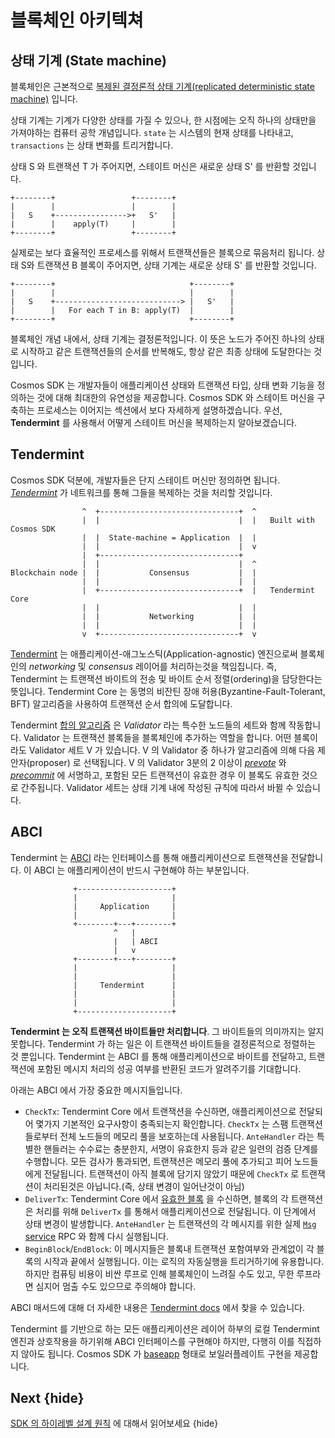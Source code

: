 <!--
order: 3
-->

# 블록체인 아키텍쳐

## 상태 기계 (State machine)

블록체인은 근본적으로 [복제된 결정론적 상태 기계(replicated deterministic state machine)](https://en.wikipedia.org/wiki/State_machine_replication) 입니다.

상태 기계는 기계가 다양한 상태를 가질 수 있으나, 한 시점에는 오직 하나의 상태만을 가져야하는 컴퓨터 공학 개념입니다. `state` 는 시스템의 현재 상태를 나타내고, `transactions` 는 상태 변화를 트리거합니다.

상태 S 와 트랜잭션 T 가 주어지면, 스테이트 머신은 새로운 상태 S' 를 반환할 것입니다.

```
+--------+                 +--------+
|        |                 |        |
|   S    +---------------->+   S'   |
|        |    apply(T)     |        |
+--------+                 +--------+
```

실제로는 보다 효율적인 프로세스를 위해서 트랜잭션들은 블록으로 묶음처리 됩니다. 상태 S와 트랜잭션 B 블록이 주어지면, 상태 기계는 새로운 상태 S' 를 반환할 것입니다.

```
+--------+                              +--------+
|        |                              |        |
|   S    +----------------------------> |   S'   |
|        |   For each T in B: apply(T)  |        |
+--------+                              +--------+
```

블록체인 개념 내에서, 상태 기계는 결정론적입니다. 이 뜻은 노드가 주어진 하나의 상태로 시작하고 같은 트랜잭션들의 순서를 반복해도, 항상 같은 최종 상태에 도달한다는 것입니다.

Cosmos SDK 는 개발자들이 애플리케이션 상태와 트랜잭션 타입, 상태 변화 기능을 정의하는 것에 대해 최대한의 유연성을 제공합니다. Cosmos SDK 와 스테이트 머신을 구축하는 프로세스는 이어지는 섹션에서 보다 자세하게 설명하겠습니다. 우선, **Tendermint** 를 사용해서 어떻게 스테이트 머신을 복제하는지 알아보겠습니다.

## Tendermint

Cosmos SDK 덕분에, 개발자들은 단지 스테이트 머신만 정의하면 됩니다. [*Tendermint*](https://tendermint.com/docs/introduction/what-is-tendermint.html) 가 네트워크를 통해 그들을 복제하는 것을 처리할 것입니다.

```
                ^  +-------------------------------+  ^
                |  |                               |  |   Built with Cosmos SDK
                |  |  State-machine = Application  |  |
                |  |                               |  v
                |  +-------------------------------+
                |  |                               |  ^
Blockchain node |  |           Consensus           |  |
                |  |                               |  |
                |  +-------------------------------+  |   Tendermint Core
                |  |                               |  |
                |  |           Networking          |  |
                |  |                               |  |
                v  +-------------------------------+  v
```

[Tendermint](https://tendermint.com/docs/introduction/what-is-tendermint.html) 는 애플리케이션-애그노스틱(Application-agnostic) 엔진으로써 블록체인의 *networking* 및 *consensus* 레이어를 처리하는것을 책임집니다. 즉, Tendermint 는 트랜잭션 바이트의 전송 및 바이트 순서 정렬(ordering)을 담당한다는 뜻입니다. Tendermint Core 는 동명의 비잔틴 장애 허용(Byzantine-Fault-Tolerant, BFT) 알고리즘을 사용하여 트랜잭션 순서 합의에 도달합니다.

Tendermint [합의 알고리즘](https://docs.tendermint.com/v0.34/introduction/what-is-tendermint.html#consensus-overview) 은 *Validator* 라는 특수한 노드들의 세트와 함께 작동합니다. Validator 는 트랜잭션 블록들을 블록체인에 추가하는 역할을 합니다. 어떤 블록이라도 Validator 세트 V 가 있습니다. V 의 Validator 중 하나가 알고리즘에 의해 다음 제안자(proposer) 로 선택됩니다. V 의 Validator 3분의 2 이상이 *[prevote](https://docs.tendermint.com/v0.34/spec/consensus/consensus.html#prevote-step-height-h-round-r)* 와 *[precommit](https://docs.tendermint.com/v0.34/spec/consensus/consensus.html#precommit-step-height-h-round-r)* 에 서명하고, 포함된 모든 트랜잭션이 유효한 경우 이 블록도 유효한 것으로 간주됩니다. Validator 세트는 상태 기계 내에 작성된 규칙에 따라서 바뀔 수 있습니다. 

## ABCI

Tendermint 는 [ABCI](https://docs.tendermint.com/v0.34/spec/abci/) 라는 인터페이스를 통해 애플리케이션으로 트랜잭션을 전달합니다. 이 ABCI 는 애플리케이션이 반드시 구현해야 하는 부분입니다.

```
              +---------------------+
              |                     |
              |     Application     |
              |                     |
              +--------+---+--------+
                       ^   |
                       |   | ABCI
                       |   v
              +--------+---+--------+
              |                     |
              |                     |
              |     Tendermint      |
              |                     |
              |                     |
              +---------------------+
```

**Tendermint 는 오직 트랜잭션 바이트들만 처리합니다**. 그 바이트들의 의미까지는 알지 못합니다. Tendermint 가 하는 일은 이 트랜잭션 바이트들을 결정론적으로 정렬하는 것 뿐입니다. Tendermint 는 ABCI 를 통해 애플리케이션으로 바이트를 전달하고, 트랜잭션에 포함된 메시지 처리의 성공 여부를 반환된 코드가 알려주기를 기대합니다.

아래는 ABCI 에서 가장 중요한 메시지들입니다.

- `CheckTx`: Tendermint Core 에서 트랜잭션을 수신하면, 애플리케이션으로 전달되어 몇가지 기본적인 요구사항이 충족되는지 확인합니다. `CheckTx` 는 스팸 트랜잭션들로부터 전체 노드들의 메모리 풀을 보호하는데 사용됩니다. `AnteHandler` 라는 특별한 핸들러는 수수료는 충분한지, 서명이 유효한지 등과 같은 일련의 검증 단계를 수행합니다. 모든 검사가 통과되면, 트랜잭션은 메모리 풀에 추가되고 피어 노드들에게 전달됩니다. 트랜잭션이 아직 블록에 담기지 않았기 때문에 `CheckTx` 로 트랜잭션이 처리된것은 아닙니다.(즉, 상태 변경이 일어난것이 아님)
- `DeliverTx`: Tendermint Core 에서 [유효한 블록](https://docs.tendermint.com/v0.34/spec/blockchain/blockchain.html#validation) 을 수신하면, 블록의 각 트랜잭션은 처리를 위해 `DeliverTx` 를 통해서 애플리케이션으로 전달됩니다. 이 단계에서 상태 변경이 발생합니다. `AnteHandler` 는 트랜잭션의 각 메시지를 위한 실제 [`Msg` service](../building-modules/msg-services.md) RPC 와 함께 다시 실행됩니다.
- `BeginBlock`/`EndBlock`: 이 메시지들은 블록내 트랜잭션 포함여부와 관계없이 각 블록의 시작과 끝에서 실행됩니다. 이는 로직의 자동실행을 트리거하기에 유용합니다. 하지만 컴퓨팅 비용이 비싼 루프로 인해 블록체인이 느려질 수도 있고, 무한 루프라면 심지어 멈출 수도 있으므로 주의해야 합니다. 

ABCI 매서드에 대해 더 자세한 내용은 [Tendermint docs](https://docs.tendermint.com/v0.34/spec/abci/abci.html#overview) 에서 찾을 수 있습니다.

Tendermint 를 기반으로 하는 모든 애플리케이션은 레이어 하부의 로컬 Tendermint 엔진과 상호작용을 하기위해 ABCI 인터페이스를 구현해야 하지만, 다행히 이를 직접하지 않아도 됩니다. Cosmos SDK 가 [baseapp](./sdk-design.md#baseapp) 형태로 보일러플레이트 구현을 제공합니다. 

## Next {hide}

[SDK 의 하이레벨 설계 원칙](./sdk-design.md) 에 대해서 읽어보세요 {hide}
